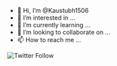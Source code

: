 - 👋 Hi, I’m @Kaustubh1506
- 👀 I’m interested in ...
- 🌱 I’m currently learning ...
- 💞️ I’m looking to collaborate on ...
- 📫 How to reach me ...

<!---
Kaustubh1506/Kaustubh1506 is a ✨ special ✨ repository because its `README.md` (this file) appears on your GitHub profile.
You can click the Preview link to take a look at your changes.
--->
<img src="https://camo.githubusercontent.com/fce734b3ed353ff9d956e93a819df957cc6d42b7951fa0f94cf6031e70ea577e/68747470733a2f2f696d672e736869656c64732e696f2f747769747465722f666f6c6c6f772f696d617368697368323630343f636f6c6f723d314441314632266c6f676f3d74776974746572267374796c653d666f722d7468652d6261646765" alt="Twitter Follow" data-canonical-src="https://img.shields.io/twitter/follow/imashish2604?color=1DA1F2&amp;logo=twitter&amp;style=for-the-badge" style="max-width: 100%;">
